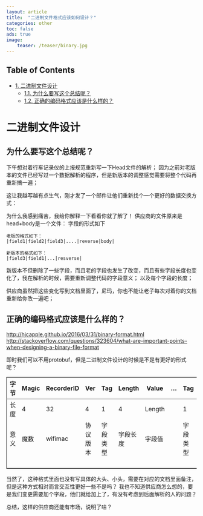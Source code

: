 ```yaml
---
layout: article
title:  "二进制文件格式应该如何设计？"
categories: other
toc: false
ads: true
image:
    teaser: /teaser/binary.jpg
---
```

<div id="table-of-contents">
<h2>Table of Contents</h2>
<div id="text-table-of-contents">
<ul>
<li><a href="#orgheadline3">1. 二进制文件设计</a>
<ul>
<li><a href="#orgheadline1">1.1. 为什么要写这个总结呢？</a></li>
<li><a href="#orgheadline2">1.2. 正确的编码格式应该是什么样的？</a></li>
</ul>
</li>
</ul>
</div>
</div>

# 二进制文件设计<a id="orgheadline3"></a>

## 为什么要写这个总结呢？<a id="orgheadline1"></a>

下午想对着行车记录仪的上报规范重新写一下Head文件的解析；
因为之前对老版本的文件已经写过一个数据解析的程序，但是新版本的调整感觉需要将整个代码再重新搞一遍；

这让我越写越有点生气，刚才发了一个邮件让他们重新找个一个更好的数据交换方式：

为什么我感到痛苦，我给你解释一下看看你就了解了！
供应商的文件原来是head+body是一个文件：
字段的形式如下

    老板的格式如下：
    |field1|field2|field3|....|reverse|body|
    
    新版本的格式如下：
    |field3|field1|...|resverse|

新版本不但删除了一些字段，而且老的字段也发生了改变，而且有些字段长度也变化了，我在解析的时候，需要重新调整代码的字段意义；
以及每个字段的长度；

供应商虽然把这些变化写到文档里面了，尼玛，你也不能让老子每次对着你的文档重新给你改一遍吧；

## 正确的编码格式应该是什么样的？<a id="orgheadline2"></a>

<http://hjcapple.github.io/2016/03/31/binary-format.html>
<http://stackoverflow.com/questions/323604/what-are-important-points-when-designing-a-binary-file-format>

即时我们可以不用protobuf，但是二进制文件设计的时候是不是有更好的形式呢？

<table border="2" cellspacing="0" cellpadding="6" rules="groups" frame="hsides">


<colgroup>
<col  class="org-left" />

<col  class="org-left" />

<col  class="org-left" />

<col  class="org-left" />

<col  class="org-left" />

<col  class="org-left" />

<col  class="org-left" />

<col  class="org-left" />

<col  class="org-left" />

<col  class="org-left" />

<col  class="org-left" />

<col  class="org-left" />
</colgroup>
<thead>
<tr>
<th scope="col" class="org-left">字节</th>
<th scope="col" class="org-left">Magic</th>
<th scope="col" class="org-left">RecorderID</th>
<th scope="col" class="org-left">Ver</th>
<th scope="col" class="org-left">Tag</th>
<th scope="col" class="org-left">Length</th>
<th scope="col" class="org-left">Value</th>
<th scope="col" class="org-left">&#x2026;</th>
<th scope="col" class="org-left">Tag</th>
<th scope="col" class="org-left">Length</th>
<th scope="col" class="org-left">Value</th>
<th scope="col" class="org-left">Pad</th>
</tr>
</thead>

<tbody>
<tr>
<td class="org-left">长度</td>
<td class="org-left">4</td>
<td class="org-left">32</td>
<td class="org-left">4</td>
<td class="org-left">1</td>
<td class="org-left">4</td>
<td class="org-left">Length</td>
<td class="org-left">&#xa0;</td>
<td class="org-left">1</td>
<td class="org-left">4</td>
<td class="org-left">Length</td>
<td class="org-left">108</td>
</tr>


<tr>
<td class="org-left">意义</td>
<td class="org-left">魔数</td>
<td class="org-left">wifimac</td>
<td class="org-left">协议版本</td>
<td class="org-left">字段类型</td>
<td class="org-left">字段长度</td>
<td class="org-left">字段值</td>
<td class="org-left">&#xa0;</td>
<td class="org-left">字段类型</td>
<td class="org-left">字段长度</td>
<td class="org-left">字段值</td>
<td class="org-left">保留字段</td>
</tr>


<tr>
<td class="org-left">&#xa0;</td>
<td class="org-left">&#xa0;</td>
<td class="org-left">&#xa0;</td>
<td class="org-left">&#xa0;</td>
<td class="org-left">&#xa0;</td>
<td class="org-left">&#xa0;</td>
<td class="org-left">&#xa0;</td>
<td class="org-left">&#xa0;</td>
<td class="org-left">&#xa0;</td>
<td class="org-left">&#xa0;</td>
<td class="org-left">&#xa0;</td>
<td class="org-left">&#xa0;</td>
</tr>
</tbody>
</table>

当然了，这种格式里面也没有写具体的大头、小头，需要在对应的文档里面备注，但是这种方式相对而言交互性更好一些不是吗？
我也不知道供应商怎么想的，要是我们变更需要加个字段，他们就给加上了，有没有考虑到后面解析的人的问题？

总结，这样的供应商还能有市场，说明了啥？
